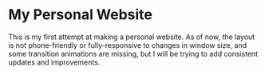 # My Personal Website
This is my first attempt at making a personal website. As of now, the layout is not phone-friendly or fully-responsive to changes in window size, and some transition animations are missing, but I will be trying to add consistent updates and improvements.  
